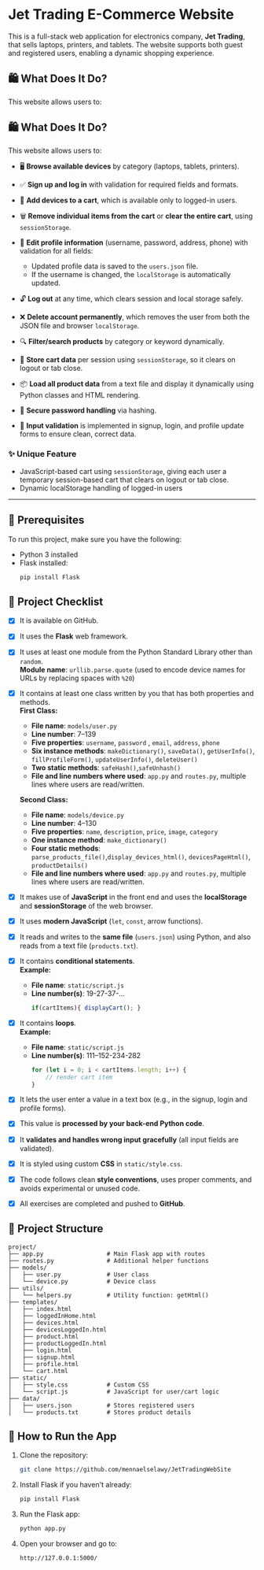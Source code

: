 

# Jet Trading E-Commerce Website

This is a full-stack web application for electronics company, **Jet Trading**, that sells laptops, printers, and tablets. The website supports both guest and registered users, enabling a dynamic shopping experience.

## 🛍️ What Does It Do?

This website allows users to:

## 🛍️ What Does It Do?

This website allows users to:

- 🖥️ **Browse available devices** by category (laptops, tablets, printers).

- ✅ **Sign up and log in** with validation for required fields and formats.

- 🛒 **Add devices to a cart**, which is available only to logged-in users.

- 🗑️ **Remove individual items from the cart** or **clear the entire cart**, using `sessionStorage`.

- 🔄 **Edit profile information** (username, password, address, phone) with validation for all fields:
  - Updated profile data is saved to the `users.json` file.
  - If the username is changed, the `localStorage` is automatically updated.

- 🔓 **Log out** at any time, which clears session and local storage safely.

- ❌ **Delete account permanently**, which removes the user from both the JSON file and browser `localStorage`.

- 🔍 **Filter/search products** by category or keyword dynamically.

- 💾 **Store cart data** per session using `sessionStorage`, so it clears on logout or tab close.

- 📦 **Load all product data** from a text file and display it dynamically using Python classes and HTML rendering.

- 🔐 **Secure password handling** via hashing.

- 🧪 **Input validation** is implemented in signup, login, and profile update forms to ensure clean, correct data.


### ✨ Unique Feature

- JavaScript-based cart using `sessionStorage`, giving each user a temporary session-based cart that clears on logout or tab close.
- Dynamic localStorage handling of logged-in users

---

## 🚀 Prerequisites

To run this project, make sure you have the following:

- Python 3 installed
- Flask installed:  
  ```bash 
  pip install Flask 

## 🧠 Project Checklist

- [x] It is available on GitHub.
- [x] It uses the **Flask** web framework.
- [x] It uses at least one module from the Python Standard Library other than `random`.  
  **Module name**: `urllib.parse.quote` (used to encode device names for URLs by replacing spaces with `%20`)

- [x] It contains at least one class written by you that has both properties and methods.  
  **First Class:**  
  - **File name**: `models/user.py`  
  - **Line number**: 7–139  
  - **Five properties**: `username`, `password` , `email`, `address`, `phone`
  - **Six instance methods**: `makeDictionary()`, `saveData()`, `getUserInfo()`, `fillProfileForm()`, `updateUserInfo()`, `deleteUser()`
  - **Two static methods**: `safeHash()`,`safeUnhash()`
  - **File and line numbers where used**: `app.py` and `routes.py`, multiple lines where users are read/written.
    
  **Second Class:**  
  - **File name**: `models/device.py`  
  - **Line number**: 4–130  
  - **Five properties**: `name`, `description`, `price`, `image`, `category` 
  - **One instance method**: `make_dictionary()`  
  - **Four static methods**: `parse_products_file()`,`display_devices_html()`, `devicesPageHtml()`, `productDetails()`
  - **File and line numbers where used**: `app.py` and `routes.py`, multiple lines where users are read/written.

- [x] It makes use of **JavaScript** in the front end and uses the **localStorage** and **sessionStorage** of the web browser.
- [x] It uses **modern JavaScript** (`let`, `const`, arrow functions).
- [x] It reads and writes to the **same file** (`users.json`) using Python, and also reads from a text file (`products.txt`).
- [x] It contains **conditional statements**.  
  **Example:**  
  - **File name**: `static/script.js`  
  - **Line number(s)**: 19-27-37-...  
    ```js
    if(cartItems){ displayCart(); }
    ```

- [x] It contains **loops**.  
  **Example:**  
  - **File name**: `static/script.js`  
  - **Line number(s)**: 111–152-234-282  
    ```js
    for (let i = 0; i < cartItems.length; i++) {
        // render cart item
    }
    ```

- [x] It lets the user enter a value in a text box (e.g., in the signup, login and profile forms).
- [x] This value is **processed by your back-end Python code**.
- [x] It **validates and handles wrong input gracefully** (all input fields are validated).
- [x] It is styled using custom **CSS** in `static/style.css`.
- [x] The code follows clean **style conventions**, uses proper comments, and avoids experimental or unused code.
- [x] All exercises are completed and pushed to **GitHub**.

## 📁 Project Structure

```text
project/
├── app.py                  # Main Flask app with routes
├── routes.py               # Additional helper functions
├── models/
│   ├── user.py             # User class
│   └── device.py           # Device class
├── utils/
│   └── helpers.py          # Utility function: getHtml()
├── templates/
│   ├── index.html
│   ├── loggedInHome.html
│   ├── devices.html
│   ├── devicesLoggedIn.html
│   ├── product.html
│   ├── productLoggedIn.html
│   ├── login.html
│   ├── signup.html
│   ├── profile.html
│   └── cart.html
├── static/
│   ├── style.css           # Custom CSS
│   └── script.js           # JavaScript for user/cart logic
├── data/
│   ├── users.json          # Stores registered users
│   └── products.txt        # Stores product details           
```

## 🧪 How to Run the App

1. Clone the repository:
   ```bash
   git clone https://github.com/mennaelselawy/JetTradingWebSite

2. Install Flask if you haven't already:
    ```bash
   pip install Flask
3. Run the Flask app:
   ```bash
   python app.py
4. Open your browser and go to:
   ```bash
   http://127.0.0.1:5000/

